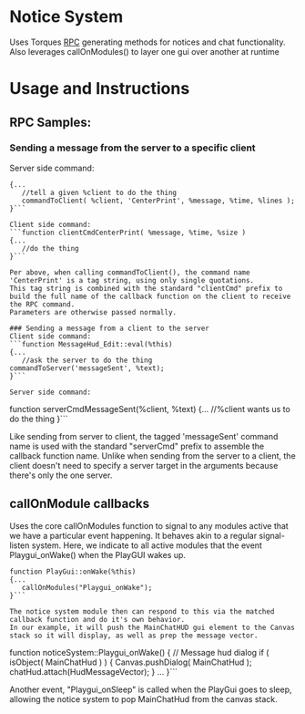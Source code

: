 # Notice System
Uses Torques [RPC](https://www.techtarget.com/searchapparchitecture/definition/Remote-Procedure-Call-RPC) generating methods for notices and chat functionality.
Also leverages callOnModules() to layer one gui over another at runtime
 
# Usage and Instructions
## RPC Samples:

### Sending a message from the server to a specific client
Server side command:
```function centerPrint( %client, %message, %time, %lines )
{...      
   //tell a given %client to do the thing
   commandToClient( %client, 'CenterPrint', %message, %time, %lines );
}```

Client side command:
```function clientCmdCenterPrint( %message, %time, %size )
{...
   //do the thing
}```

Per above, when calling commandToClient(), the command name 'CenterPrint' is a tag string, using only single quotations.
This tag string is combined with the standard "clientCmd" prefix to build the full name of the callback function on the client to receive the RPC command.
Parameters are otherwise passed normally.

### Sending a message from a client to the server
Client side command:
```function MessageHud_Edit::eval(%this)
{...
   //ask the server to do the thing
commandToServer('messageSent', %text);
}```

Server side command:
```
function serverCmdMessageSent(%client, %text)
{...
   //%client wants us to do the thing
}```

Like sending from server to client, the tagged 'messageSent' command name is used with the standard "serverCmd" prefix to assemble the callback function name.
Unlike when sending from the server to a client, the client doesn't need to specify a server target in the arguments because there's only the one server.

## callOnModule callbacks
Uses the core callOnModules function to signal to any modules active that we have a particular event happening. It behaves akin to a regular signal-listen system.
Here, we indicate to all active modules that the event Playgui_onWake() when the PlayGUI wakes up.

```
function PlayGui::onWake(%this)
{...
   callOnModules("Playgui_onWake");
}```

The notice system module then can respond to this via the matched callback function and do it's own behavior.
In our example, it will push the MainChatHUD gui element to the Canvas stack so it will display, as well as prep the message vector.
```
function noticeSystem::Playgui_onWake()
{
   // Message hud dialog
   if ( isObject( MainChatHud ) )
   {
      Canvas.pushDialog( MainChatHud );
      chatHud.attach(HudMessageVector);
   }
   ...
}```

Another event, "Playgui_onSleep" is called when the PlayGui goes to sleep, allowing the notice system to pop MainChatHud from the canvas stack.



